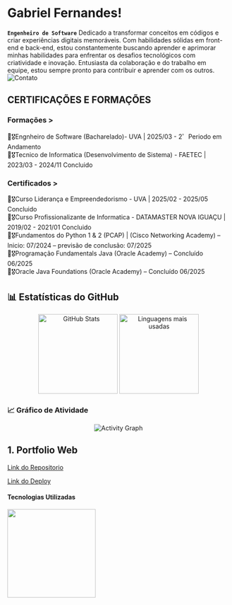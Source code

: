 # <h1>Gabriel Fernandes!</h1>
**`Engenheiro de Software`**
Dedicado a transformar conceitos em códigos e criar experiências digitais memoráveis. Com habilidades sólidas em front-end e back-end, estou constantemente buscando aprender e aprimorar minhas habilidades para enfrentar os desafios tecnológicos com criatividade e inovação. Entusiasta da colaboração e do trabalho em equipe, estou sempre pronto para contribuir e aprender com os outros. <br>
![Contato](https://img.shields.io/badge/LinkedIn-0077B5?style=for-the-badge&logo=linkedin&logoColor=white)
## <h2>CERTIFICAÇÕES E FORMAÇÕES</h2>
### Formações >
📕🎖️Engnheiro de Software (Bacharelado)- UVA | 2025/03 - 2゜Periodo em Andamento <br>
📕🎖️Tecnico de Informatica (Desenvolvimento de Sistema) - FAETEC | 2023/03 - 2024/11 Concluido <br>

### Certificados >
📕🎖️Curso Liderança e Empreendedorismo - UVA | 2025/02 - 2025/05 Concluido <br>
📕🎖️Curso Profissionalizante de Informatica - DATAMASTER NOVA IGUAÇU | 2019/02 - 2021/01 Concluido <br>
📕🎖️Fundamentos do Python 1 & 2 (PCAP) | (Cisco Networking Academy) – Inicio: 07/2024 – previsão de conclusão: 07/2025 <br>
📕🎖️Programação Fundamentals Java (Oracle Academy) – Concluído 06/2025 <br>
📕🎖️Oracle Java Foundations (Oracle Academy) – Concluído 06/2025 <br>

## 📊 Estatísticas do GitHub
<div align="center">
  <img height="180em" src="https://github-readme-stats.vercel.app/api?username=GabsFns&show_icons=true&theme=default&hide_border=true&include_all_commits=true&count_private=true" alt="GitHub Stats"/>
  <img height="180em" src="https://github-readme-stats.vercel.app/api/top-langs/?username=GabsFns&layout=compact&theme=default&hide_border=true" alt="Linguagens mais usadas"/>
</div>

### 📈 Gráfico de Atividade
<div align="center">
  <img src="https://github-readme-activity-graph.vercel.app/graph?username=GabsFns&theme=github" alt="Activity Graph"/>
</div>


## 1. Portfolio Web

[Link do Repositorio](https://github.com/GabsFns/WebFernandes)

[Link do Deploy](https://fernandesportfolio.netlify.app/)

<h4>Tecnologias Utilizadas</h4>
  <img width="200" src="https://skillicons.dev/icons?i=react,nodejs,js,html,css,gmail,git"/>



<br>
<br>


